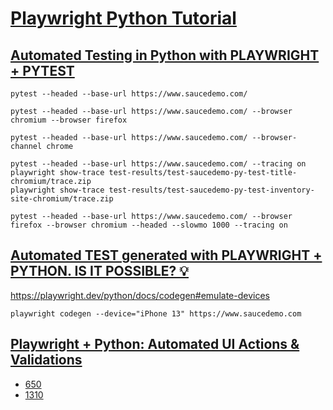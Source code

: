 # [Playwright Python Tutorial](https://www.youtube.com/playlist?list=PLYDwWPRvXB8_W56h2C1z5zrlnAlvqpJ6A)
## [Automated Testing in Python with PLAYWRIGHT + PYTEST](https://www.youtube.com/watch?v=IDrTacdVNRM&list=PLYDwWPRvXB8_W56h2C1z5zrlnAlvqpJ6A&index=2)
```
pytest --headed --base-url https://www.saucedemo.com/
```
```
pytest --headed --base-url https://www.saucedemo.com/ --browser chromium --browser firefox
```
```
pytest --headed --base-url https://www.saucedemo.com/ --browser-channel chrome
```
```
pytest --headed --base-url https://www.saucedemo.com/ --tracing on
playwright show-trace test-results/test-saucedemo-py-test-title-chromium/trace.zip
playwright show-trace test-results/test-saucedemo-py-test-inventory-site-chromium/trace.zip
```
```
pytest --headed --base-url https://www.saucedemo.com/ --browser firefox --browser chromium --headed --slowmo 1000 --tracing on
```

## [Automated TEST generated with PLAYWRIGHT + PYTHON. IS IT POSSIBLE? 💡](https://www.youtube.com/watch?v=IRTeqUXkPbA&list=PLYDwWPRvXB8_W56h2C1z5zrlnAlvqpJ6A&index=3)
https://playwright.dev/python/docs/codegen#emulate-devices
```
playwright codegen --device="iPhone 13" https://www.saucedemo.com
```

## [Playwright + Python: Automated UI Actions & Validations](https://www.youtube.com/watch?v=uX4pehDO4i4&list=PLYDwWPRvXB8_W56h2C1z5zrlnAlvqpJ6A&index=4)
* [650](https://youtu.be/uX4pehDO4i4?list=PLYDwWPRvXB8_W56h2C1z5zrlnAlvqpJ6A&t=675)
* [1310](https://youtu.be/uX4pehDO4i4?list=PLYDwWPRvXB8_W56h2C1z5zrlnAlvqpJ6A&t=1310)
